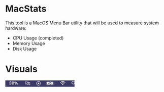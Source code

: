 # MacStats

This tool is a MacOS Menu Bar utility that will be used to measure system hardware:

- CPU Usage (completed)
- Memory Usage
- Disk Usage

# Visuals
![](macStats.gif)
